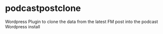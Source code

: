 # podcastpostclone
Wordpress Plugin to clone the data from the latest FM post into the podcast Wordpress install
